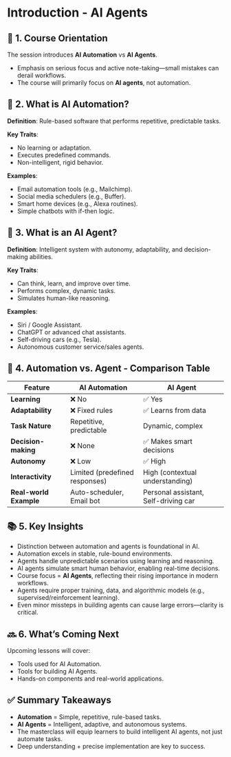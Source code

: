 # Introduction - AI Agents

## 📌 1. Course Orientation
The session introduces **AI Automation** vs **AI Agents**.

- Emphasis on serious focus and active note-taking—small mistakes can derail workflows.
- The course will primarily focus on **AI agents**, not automation.

## 🤖 2. What is AI Automation?
**Definition**: Rule-based software that performs repetitive, predictable tasks.

**Key Traits**:
- No learning or adaptation.
- Executes predefined commands.
- Non-intelligent, rigid behavior.

**Examples**:
- Email automation tools (e.g., Mailchimp).
- Social media schedulers (e.g., Buffer).
- Smart home devices (e.g., Alexa routines).
- Simple chatbots with if-then logic.

## 🧠 3. What is an AI Agent?
**Definition**: Intelligent system with autonomy, adaptability, and decision-making abilities.

**Key Traits**:
- Can think, learn, and improve over time.
- Performs complex, dynamic tasks.
- Simulates human-like reasoning.

**Examples**:
- Siri / Google Assistant.
- ChatGPT or advanced chat assistants.
- Self-driving cars (e.g., Tesla).
- Autonomous customer service/sales agents.

## 🔄 4. Automation vs. Agent - Comparison Table

| Feature            | AI Automation                     | AI Agent                          |
|--------------------|-----------------------------------|-----------------------------------|
| **Learning**       | ❌ No                            | ✅ Yes                           |
| **Adaptability**   | ❌ Fixed rules                   | ✅ Learns from data              |
| **Task Nature**    | Repetitive, predictable          | Dynamic, complex                 |
| **Decision-making**| ❌ None                         | ✅ Makes smart decisions         |
| **Autonomy**       | ❌ Low                          | ✅ High                          |
| **Interactivity**  | Limited (predefined responses)   | High (contextual understanding)  |
| **Real-world Example** | Auto-scheduler, Email bot | Personal assistant, Self-driving car |

## 📚 5. Key Insights
- Distinction between automation and agents is foundational in AI.
- Automation excels in stable, rule-bound environments.
- Agents handle unpredictable scenarios using learning and reasoning.
- AI agents simulate smart human behavior, enabling real-time decisions.
- Course focus = **AI Agents**, reflecting their rising importance in modern workflows.
- Agents require proper training, data, and algorithmic models (e.g., supervised/reinforcement learning).
- Even minor missteps in building agents can cause large errors—clarity is critical.

## 🔜 6. What’s Coming Next
Upcoming lessons will cover:
- Tools used for AI Automation.
- Tools for building AI Agents.
- Hands-on components and real-world applications.

## ✅ Summary Takeaways
- **Automation** = Simple, repetitive, rule-based tasks.
- **AI Agents** = Intelligent, adaptive, and autonomous systems.
- The masterclass will equip learners to build intelligent AI agents, not just automate tasks.
- Deep understanding + precise implementation are key to success.
